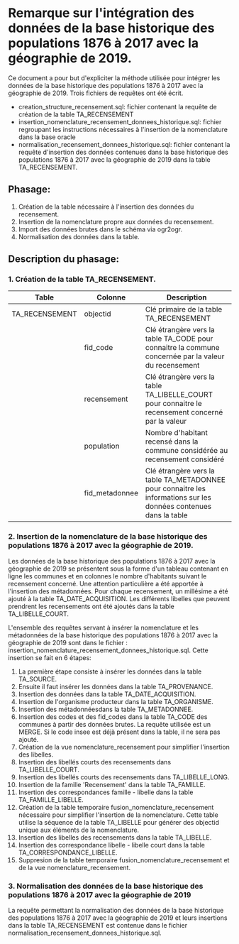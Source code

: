 # Remarque sur l'intégration des données de la base historique des populations 1876 à 2017 avec la géographie de 2019.

Ce document a pour but d'expliciter la méthode utilisée pour intégrer les données de la base historique des populations 1876 à 2017 avec la géographie de 2019. Trois fichiers de requêtes ont été écrit.
* creation_structure_recensement.sql: fichier contenant la requête de création de la table TA_RECENSEMENT
* insertion_nomenclature_recensement_donnees_historique.sql: fichier regroupant les instructions nécessaires à l'insertion de la nomenclature dans la base oracle
* normalisation_recensement_donnees_historique.sql: fichier contenant la requête d'insertion des données contenues dans la base historique des populations 1876 à 2017 avec la géographie de 2019 dans la table TA_RECENSEMENT.

## Phasage:

1. Création de la table nécessaire à l'insertion des données du recensement.
2. Insertion de la nomenclature propre aux données du recensement.
3. Import des données brutes dans le schéma via ogr2ogr.
4. Normalisation des données dans la table.

## Description du phasage:

### 1. Création de la table TA_RECENSEMENT.

| Table | Colonne | Description
| ------ | ------ | ----- |
| TA_RECENSEMENT | objectid | Clé primaire de la table TA_RECENSEMENT |
|| fid_code | Clé étrangère vers la table TA_CODE pour connaitre la commune concernée par la valeur du recensement |
|| recensement | Clé étrangère vers la table TA_LIBELLE_COURT pour connaitre le recensement concerné par la valeur | 
|| population | Nombre d'habitant recensé dans la commune considérée au recensement considéré |
|| fid_metadonnee | Clé étrangère vers la table TA_METADONNEE pour connaitre les informations sur les données contenues dans la table |


### 2. Insertion de la nomenclature de la base historique des populations 1876 à 2017 avec la géographie de 2019.

Les données de la base historique des populations 1876 à 2017 avec la géographie de 2019 se présentent sous la forme d'un tableau contenant en ligne les communes et en colonnes le nombre d'habitants suivant le recensement concerné.
Une attention particulière a été apportée à l'insertion des métadonnées. Pour chaque recensement, un millésime a été ajouté à la table TA_DATE_ACQUISITION.
Les différents libelles que peuvent prendrent les recensements ont été ajoutés dans la table TA_LIBELLE_COURT.

L'ensemble des requêtes servant à insérer la nomenclature et les métadonnées de la base historique des populations 1876 à 2017 avec la géographie de 2019 sont dans le fichier : insertion_nomenclature_recensement_donnees_historique.sql.
Cette insertion se fait en 6 étapes:
1. La première étape consiste à insérer les données dans la table TA_SOURCE.
2. Ensuite il faut insérer les données dans la table TA_PROVENANCE.
3. Insertion des données dans la table TA_DATE_ACQUISITION.
4. Insertion de l'organisme producteur dans la table TA_ORGANISME.
5. Insertion des métadonnéesdans la table TA_METADONNEE.
6. Insertion des codes et des fid_codes dans la table TA_CODE des communes à partir des données brutes. La requête utilisée est un MERGE. Si le code insee est déjà présent dans la table, il ne sera pas ajouté.
7. Création de la vue nomenclature_recensement pour simplifier l'insertion des libelles.
8. Insertion des libellés courts des recensements dans TA_LIBELLE_COURT.
9. Insertion des libellés courts des recensements dans TA_LIBELLE_LONG.
10. Insertion de la famille 'Recensement' dans la table TA_FAMILLE.
11. Insertion des correspondances famille - libelle dans la table TA_FAMILLE_LIBELLE.
12. Création de la table temporaire fusion_nomenclature_recensement nécessaire pour simplifier l'insertion de la nomenclature. Cette table utilise la séquence de la table TA_LIBELLE pour générer des objectid unique aux éléments de la nomenclature.
13. Insertion des libelles des recensements dans la table TA_LIBELLE.
14. Insertion des correspondance libelle - libelle court dans la table TA_CORRESPONDANCE_LIBELLE.
15. Suppresion de la table temporaire fusion_nomenclature_recensement et de la vue nomenclature_recensement.

### 3. Normalisation des données de la base historique des populations 1876 à 2017 avec la géographie de 2019

La requête permettant la normalisation des données de la base historique des populations 1876 à 2017 avec la géographie de 2019 et leurs insertions dans la table TA_RECENSEMENT est contenue dans le fichier normalisation_recensement_donnees_historique.sql.